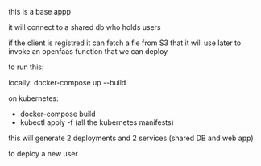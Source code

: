 this is a base appp

it will connect to a shared db who holds users


if the client is registred it can fetch a fle from S3 that it will use later to invoke an openfaas function that we can deploy 

to run this:

locally: docker-compose up --build


on kubernetes: 
  - docker-compose build
  - kubectl apply -f (all the kubernetes manifests)


this will generate 2 deployments and 2 services (shared DB and web app)

to deploy a new user 
